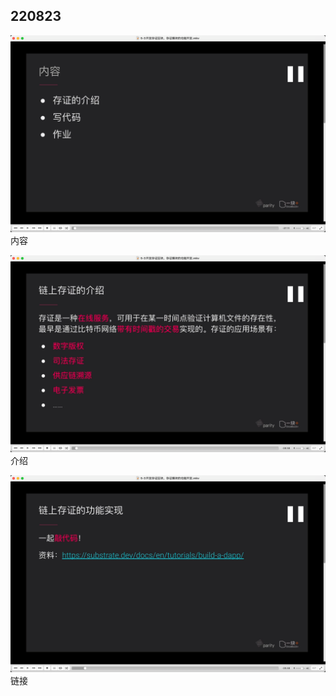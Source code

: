 ## 220823   

![](./img/2022-08-23-17-28-57.png)      
内容        

![](./img/2022-08-23-17-29-36.png)      
介绍        

![](./img/2022-08-23-17-30-29.png)      
链接        

